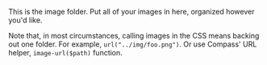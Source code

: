 This is the image folder. Put all of your images in here, organized however you'd like.

Note that, in most circumstances, calling images in the CSS means backing out one folder. For example, `url("../img/foo.png")`. Or use Compass' URL helper, `image-url($path)` function.

